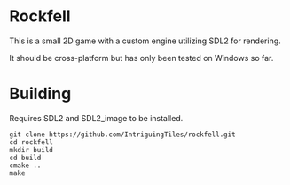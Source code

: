 # Rockfell
This is a small 2D game with a custom engine utilizing SDL2 for rendering.

It should be cross-platform but has only been tested on Windows so far.

# Building
Requires SDL2 and SDL2_image to be installed.

```
git clone https://github.com/IntriguingTiles/rockfell.git
cd rockfell
mkdir build
cd build
cmake ..
make
```